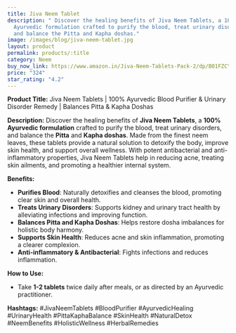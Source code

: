 ```yaml
---
title: Jiva Neem Tablet
description: " Discover the healing benefits of Jiva Neem Tablets, a 100%
  Ayurvedic formulation crafted to purify the blood, treat urinary disorders,
  and balance the Pitta and Kapha doshas."
image: /images/blog/jiva-neem-tablet.jpg
layout: product
permalink: products/:title
category: Neem
buy_now_link: https://www.amazon.in/Jiva-Neem-Tablets-Pack-2/dp/B01FZCYJYK/ref=sr_1_8?crid=1U65A0ZJY2B5Y&tag=m0150-21
price: "324"
star_rating: "4.2"
---
```

**Product Title:** Jiva Neem Tablets | 100% Ayurvedic Blood Purifier & Urinary Disorder Remedy | Balances Pitta & Kapha Doshas

**Description:**
Discover the healing benefits of **Jiva Neem Tablets**, a **100% Ayurvedic formulation** crafted to purify the blood, treat urinary disorders, and balance the **Pitta** and **Kapha doshas**. Made from the finest neem leaves, these tablets provide a natural solution to detoxify the body, improve skin health, and support overall wellness. With potent antibacterial and anti-inflammatory properties, Jiva Neem Tablets help in reducing acne, treating skin ailments, and promoting a healthier internal system.

**Benefits:**
- **Purifies Blood**: Naturally detoxifies and cleanses the blood, promoting clear skin and overall health.
- **Treats Urinary Disorders**: Supports kidney and urinary tract health by alleviating infections and improving function.
- **Balances Pitta and Kapha Doshas**: Helps restore dosha imbalances for holistic body harmony.
- **Supports Skin Health**: Reduces acne and skin inflammation, promoting a clearer complexion.
- **Anti-inflammatory & Antibacterial**: Fights infections and reduces inflammation.

**How to Use:**
- Take **1-2 tablets** twice daily after meals, or as directed by an Ayurvedic practitioner.

**Hashtags:**
#JivaNeemTablets #BloodPurifier #AyurvedicHealing #UrinaryHealth #PittaKaphaBalance #SkinHealth #NaturalDetox #NeemBenefits #HolisticWellness #HerbalRemedies
